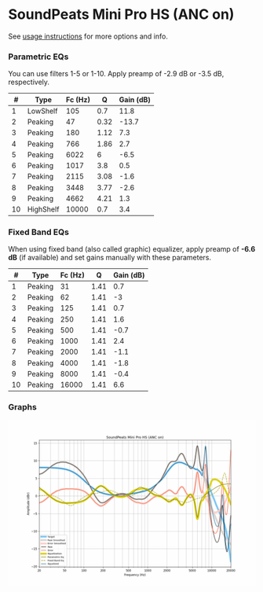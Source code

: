 # SoundPeats Mini Pro HS (ANC on)
See [usage instructions](https://github.com/jaakkopasanen/AutoEq#usage) for more options and info.

### Parametric EQs
You can use filters 1-5 or 1-10. Apply preamp of -2.9 dB or -3.5 dB, respectively.

|   # | Type      |   Fc (Hz) |    Q |   Gain (dB) |
|-----|-----------|-----------|------|-------------|
|   1 | LowShelf  |       105 | 0.7  |        11.8 |
|   2 | Peaking   |        47 | 0.32 |       -13.7 |
|   3 | Peaking   |       180 | 1.12 |         7.3 |
|   4 | Peaking   |       766 | 1.86 |         2.7 |
|   5 | Peaking   |      6022 | 6    |        -6.5 |
|   6 | Peaking   |      1017 | 3.8  |         0.5 |
|   7 | Peaking   |      2115 | 3.08 |        -1.6 |
|   8 | Peaking   |      3448 | 3.77 |        -2.6 |
|   9 | Peaking   |      4662 | 4.21 |         1.3 |
|  10 | HighShelf |     10000 | 0.7  |         3.4 |

### Fixed Band EQs
When using fixed band (also called graphic) equalizer, apply preamp of **-6.6 dB** (if available) and set gains manually with these parameters.

|   # | Type    |   Fc (Hz) |    Q |   Gain (dB) |
|-----|---------|-----------|------|-------------|
|   1 | Peaking |        31 | 1.41 |         0.7 |
|   2 | Peaking |        62 | 1.41 |        -3   |
|   3 | Peaking |       125 | 1.41 |         0.7 |
|   4 | Peaking |       250 | 1.41 |         1.6 |
|   5 | Peaking |       500 | 1.41 |        -0.7 |
|   6 | Peaking |      1000 | 1.41 |         2.4 |
|   7 | Peaking |      2000 | 1.41 |        -1.1 |
|   8 | Peaking |      4000 | 1.41 |        -1.8 |
|   9 | Peaking |      8000 | 1.41 |        -0.4 |
|  10 | Peaking |     16000 | 1.41 |         6.6 |

### Graphs
![](./SoundPeats%20Mini%20Pro%20HS%20(ANC%20on).png)
